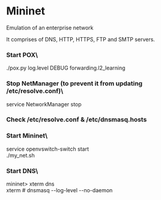 # Mininet
Emulation of an enterprise network

It comprises of DNS, HTTP, HTTPS, FTP and SMTP servers.

### Start POX\
./pox.py log.level DEBUG forwarding.l2_learning

### Stop NetManager (to prevent it from updating /etc/resolve.conf)\
service NetworkManager stop

### Check /etc/resolve.conf & /etc/dnsmasq.hosts

### Start Mininet\
service openvswitch-switch start\
./my_net.sh

### Start DNS\
mininet> xterm dns\
xterm # dnsmasq --log-level --no-daemon
